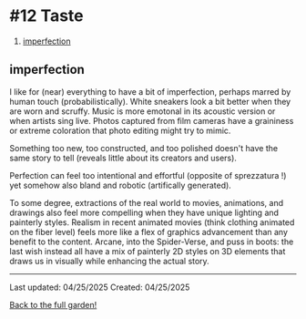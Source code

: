 # #12 Taste 

1. [imperfection](#imperfection)

## imperfection

I like for (near) everything to have a bit of imperfection, perhaps marred by human touch (probabilistically). White sneakers look a bit better when they are worn and scruffy. Music is more emotonal in its acoustic version or when artists sing live. Photos captured from film cameras have a graininess or extreme coloration that photo editing might try to mimic. 
<!-- Podcasts are intimate and recordings are noisy (L.W.). -->

Something too new, too constructed, and too polished doesn't have the same story to tell (reveals little about its creators and users). 

Perfection can feel too intentional and effortful (opposite of sprezzatura !) yet somehow also bland and robotic (artifically generated). 

To some degree, extractions of the real world to movies, animations, and drawings also feel more compelling when they have unique lighting and painterly styles. Realism in recent animated movies (think clothing animated on the fiber level) feels more like a flex of graphics advancement than any benefit to the content. Arcane, into the Spider-Verse, and puss in boots: the last wish instead all have a mix of painterly 2D styles on 3D elements that draws us in visually while enhancing the actual story. 

------------
Last updated: 04/25/2025
Created: 04/25/2025

[Back to the full garden!](./index.md)